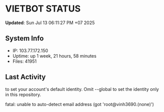 # VIETBOT STATUS
**Updated**: Sun Jul 13 06:11:27 PM +07 2025

## System Info
- IP: 103.77.172.150
- Uptime: up 1 week, 21 hours, 58 minutes
- Files: 41951

## Last Activity

to set your account's default identity.
Omit --global to set the identity only in this repository.

fatal: unable to auto-detect email address (got 'root@vinh3690.(none)')
